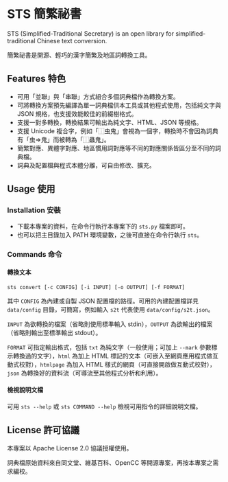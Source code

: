 # STS 簡繁祕書

STS (Simplified-Traditional Secretary) is an open library for simplified-traditional Chinese text conversion.

簡繁祕書是開源、輕巧的漢字簡繁及地區詞轉換工具。

## Features 特色

* 可用「並聯」與「串聯」方式組合多個詞典檔作為轉換方案。
* 可將轉換方案預先編譯為單一詞典檔供本工具或其他程式使用，包括純文字與 JSON 規格，也支援效能較佳的前綴樹格式。
* 支援一對多轉換，轉換結果可輸出為純文字、HTML、JSON 等規格。
* 支援 Unicode 複合字，例如「⿰虫鬼」會視為一個字，轉換時不會因為詞典有「虫=>鬼」而被轉為「⿰蟲鬼」。
* 簡繁對應、異體字對應、地區慣用詞對應等不同的對應關係皆區分至不同的詞典檔。
* 詞典及配置檔與程式本體分離，可自由修改、擴充。

## Usage 使用

### Installation 安裝

* 下載本專案的資料，在命令行執行本專案下的 `sts.py` 檔案即可。
* 也可以把主目錄加入 PATH 環境變數，之後可直接在命令行執行 `sts`。

### Commands 命令

#### 轉換文本

    sts convert [-c CONFIG] [-i INPUT] [-o OUTPUT] [-f FORMAT]

其中 `CONFIG` 為內建或自製 JSON 配置檔的路徑。可用的內建配置檔詳見 `data/config` 目錄，可簡寫，例如輸入 `s2t` 代表使用 `data/config/s2t.json`。

`INPUT` 為欲轉換的檔案（省略則使用標準輸入 stdin），`OUTPUT` 為欲輸出的檔案（省略則輸出至標準輸出 stdout）。

`FORMAT` 可指定輸出格式，包括 `txt` 為純文字（一般使用；可加上 `--mark` 參數標示轉換過的文字），`html` 為加上 HTML 標記的文本（可嵌入至網頁應用程式做互動式校對），`htmlpage` 為加入 HTML 樣式的網頁（可直接開啟做互動式校對），`json` 為轉換好的資料流（可導流至其他程式分析和利用）。

#### 檢視說明文檔

可用 `sts --help` 或 `sts COMMAND --help` 檢視可用指令的詳細說明文檔。

## License 許可協議

本專案以 Apache License 2.0 協議授權使用。

詞典檔原始資料來自同文堂、維基百科、OpenCC 等開源專案，再按本專案之需求編校。
